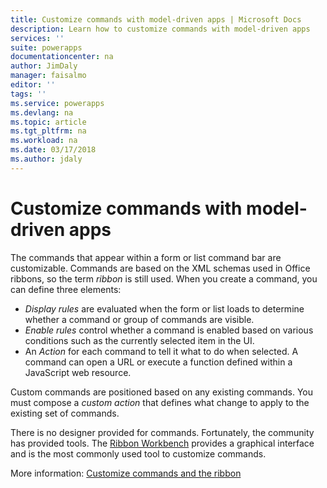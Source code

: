 ```yaml
---
title: Customize commands with model-driven apps | Microsoft Docs
description: Learn how to customize commands with model-driven apps
services: ''
suite: powerapps
documentationcenter: na
author: JimDaly
manager: faisalmo
editor: ''
tags: ''
ms.service: powerapps
ms.devlang: na
ms.topic: article
ms.tgt_pltfrm: na
ms.workload: na
ms.date: 03/17/2018
ms.author: jdaly
---
```


# Customize commands with model-driven apps 

The commands that appear within a form or list command bar are customizable. Commands are based on the XML schemas used in Office ribbons, so the term *ribbon* is still used. When you create a command, you can define three elements:

- *Display rules* are evaluated when the form or list loads to determine whether a command or group of commands are visible.
- *Enable rules* control whether a command is enabled based on various conditions such as the currently selected item in the UI.
- An *Action* for each command to tell it what to do when selected. A command can open a URL or execute a function defined within a JavaScript web resource.

Custom commands are positioned based on any existing commands. You must compose a *custom action* that defines what change to apply to the existing set of commands. 

There is no designer provided for commands. Fortunately, the community has provided tools. The [Ribbon Workbench](http://www.develop1.net/public/rwb/ribbonworkbench.aspx) provides a graphical interface and is the most commonly used tool to customize commands.

More information: [Customize commands and the ribbon](/dynamics365/customer-engagement/developer/customize-dev/customize-commands-ribbon)


